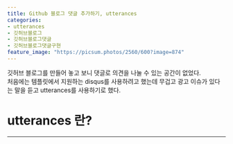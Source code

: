 ```yaml
---
title: Github 블로그 댓글 추가하기, utterances
categories:
- utterances
- 깃허브블로그
- 깃허브블로그댓글
- 깃허브블로그댓글구현
feature_image: "https://picsum.photos/2560/600?image=874"
---
```


깃허브 블로그를 만들어 놓고 보니 댓글로 의견을 나눌 수 있는 공간이 없었다. <br>
처음에는 템플릿에서 지원하는 disqus를 사용하려고 했는데 무겁고 광고 이슈가 있다는 말을 듣고 utterances를 사용하기로 했다.

# utterances 란?
***



 

